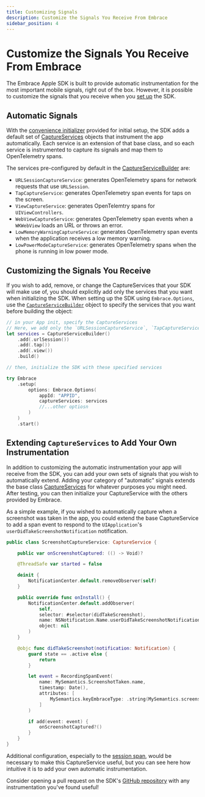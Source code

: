 ```yaml
---
title: Customizing Signals
description: Customize the Signals You Receive From Embrace
sidebar_position: 4
---
```


# Customize the Signals You Receive From Embrace

The Embrace Apple SDK is built to provide automatic instrumentation for the most important mobile signals, right out of the box. However, it is possible to customize the signals that you receive when you [set up](/ios/open-source/integration/embrace-options.md) the SDK.

## Automatic Signals

With the [convenience initializer](/ios/open-source/integration/embrace-options/#configuration-options) provided for initial setup, the SDK adds a default set of [CaptureServices](https://github.com/embrace-io/embrace-apple-sdk/blob/main/Sources/EmbraceCaptureService/CaptureService.swift) objects that instrument the app automatically. Each service is an extension of that base class, and so each service is instrumented to capture its signals and map them to OpenTelemetry spans.

The services pre-configured by default in the [CaptureServiceBuilder](https://github.com/embrace-io/embrace-apple-sdk/blob/main/Sources/EmbraceIO/Capture/CaptureServiceBuilder.swift#L42) are:

- `URLSessionCaptureService`: generates OpenTelemetry spans for network requests that use `URLSession`.
- `TapCaptureService`: generates OpenTelemetry span events for taps on the screen.
- `ViewCaptureService`: generates OpenTelemtry spans for `UIViewControllers`.
- `WebViewCaptureService`: generates OpenTelemetry span events when a `WKWebView` loads an URL or throws an error.
- `LowMemoryWarningCaptureService`: generates OpenTelemetry span events when the application receives a low memory warning.
- `LowPowerModeCaptureService`: generates OpenTelemetry spans when the phone is running in low power mode.

## Customizing the Signals You Receive

If you wish to add, remove, or change the CaptureServices that your SDK will make use of, you should explicitly add only the services that you want when initializing the SDK. When setting up the SDK using `Embrace.Options`, use the [`CaptureServiceBuilder`](https://github.com/embrace-io/embrace-apple-sdk/blob/main/Sources/EmbraceIO/Capture/CaptureServiceBuilder.swift) object to specify the services that you want before building the object:

```swift
// in your App init, specify the CaptureServices
// Here, we add only the `URLSessionCaptureService`, `TapCaptureService`, and `ViewCaptureService`
let services = CaptureServiceBuilder()
    .add(.urlSession())
    .add(.tap())
    .add(.view())
    .build()

// then, initialize the SDK with these specified services

try Embrace
    .setup(
        options: Embrace.Options(
            appId: "APPID",
            captureServices: services
            //...other optiosn
        )
    )
    .start()
```

## Extending `CaptureServices` to Add Your Own Instrumentation

In addition to customizing the automatic instrumentation your app will receive from the SDK, you can add your own sets of signals that you wish to automatically extend. Adding your category of "automatic" signals extends the base class [CaptureServices](https://github.com/embrace-io/embrace-apple-sdk/blob/main/Sources/EmbraceCaptureService/CaptureService.swift) for whatever purposes you might need. After testing, you can then initialize your CaptureService with the others provided by Embrace.

As a simple example, if you wished to automatically capture when a screenshot was taken in the app, you could extend the base CaptureService to add a span event to respond to the `UIApplication`'s `userDidTakeScreenshotNotification` notification.

```swift
public class ScreenshotCaptureService: CaptureService {

    public var onScreenshotCaptured: (() -> Void)?

    @ThreadSafe var started = false

    deinit {
        NotificationCenter.default.removeObserver(self)
    }

    public override func onInstall() {
        NotificationCenter.default.addObserver(
            self,
            selector: #selector(didTakeScreenshot),
            name: NSNotification.Name.userDidTakeScreenshotNotification,
            object: nil
        )
    }

    @objc func didTakeScreenshot(notification: Notification) {
        guard state == .active else {
            return
        }

        let event = RecordingSpanEvent(
            name: MySemantics.ScreenshotTaken.name,
            timestamp: Date(),
            attributes: [
                MySemantics.keyEmbraceType: .string(MySemantics.screenshotTaken.rawValue)
            ]
        )

        if add(event: event) {
            onScreenshotCaptured?()
        }
    }
}
```

Additional configuration, especially to the [session span](/ios/open-source/#how-we-built-it), would be necessary to make this CaptureService useful, but you can see here how intuitive it is to add your own automatic instrumentation. 

Consider opening a pull request on the SDK's [GitHub repository](https://github.com/embrace-io/embrace-apple-sdk/) with any instrumentation you've found useful!
